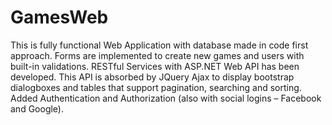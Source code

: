 # GamesWeb
This is fully functional Web Application with database made in code first approach. Forms are implemented to create new games and users with built-in validations. RESTful Services with ASP.NET Web API has been developed. This API is absorbed by JQuery Ajax to display bootstrap dialogboxes and tables that support pagination, searching and sorting. Added Authentication and Authorization (also with social logins – Facebook and Google).
